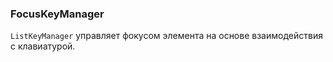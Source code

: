 ### FocusKeyManager

`ListKeyManager` управляет фокусом элемента на основе взаимодействия с клавиатурой.
